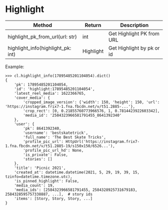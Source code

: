 # Highlight

| Method                                 | Return    | Description
| -------------------------------------- | --------- | ----------------------------------
| highlight_pk_from_url(url: str)        | int       | Get Highlight PK from URL
| highlight_info(highlight_pk: int)      | Highlight | Get Highlight by pk or id

Example:

```
>>> cl.highlight_info(17895485201104054).dict()
{
    'pk': 17895485201104054,
    'id': 'highlight:17895485201104054',
    'latest_reel_media': 1622366765,
    'cover_media': {
        'cropped_image_version': {'width': 150, 'height': 150, 'url': 'https://instagram.frix7-1.fna.fbcdn.net/v/t51.2885-...'},
        'crop_rect': [0, 0.21855760773966576, 1, 0.7814423922603342],
        'media_id': '2584323966581791455_8641392340'
    },
    'user': {
        'pk': 8641392340,
        'username': 'bestskatetrick',
        'full_name': 'The Best Skate Tricks',
        'profile_pic_url': HttpUrl('https://instagram.frix7-1.fna.fbcdn.net/v/t51.2885-19/s150x150/6526...'),
        'profile_pic_url_hd': None,
        'is_private': False,
        'stories': []
    },
    'title': 'Picnic 2021',
    'created_at': datetime.datetime(2021, 5, 29, 19, 39, 15, tzinfo=datetime.timezone.utc),
    'is_pinned_highlight': False,
    'media_count': 19,
    'media_ids': [2584323966581791455, 2584328925731679183, 2584328595757338887, ...],  # story ids
    'items': [Story, Story, Story, ...]
}
```
